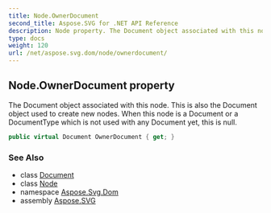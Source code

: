 ```yaml
---
title: Node.OwnerDocument
second_title: Aspose.SVG for .NET API Reference
description: Node property. The Document object associated with this node. This is also the Document object used to create new nodes. When this node is a Document or a DocumentType which is not used with any Document yet this is null
type: docs
weight: 120
url: /net/aspose.svg.dom/node/ownerdocument/
---
```

## Node.OwnerDocument property

The Document object associated with this node. This is also the Document object used to create new nodes. When this node is a Document or a DocumentType which is not used with any Document yet, this is null.

```csharp
public virtual Document OwnerDocument { get; }
```

### See Also

* class [Document](../../document/)
* class [Node](../)
* namespace [Aspose.Svg.Dom](../../node/)
* assembly [Aspose.SVG](../../../)
